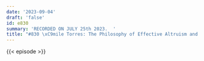 ```yaml
---
date: '2023-09-04'
draft: 'false'
id: e830
summary: 'RECORDED ON JULY 25th 2023.  '
title: "#830 \xC9mile Torres: The Philosophy of Effective Altruism and Longtermism"
---
```

{{< episode >}}
